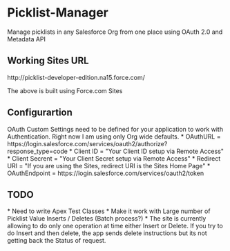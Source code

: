 Picklist-Manager
================
Manage picklists in any Salesforce Org from one place using OAuth 2.0 and Metadata API

<h2>Working Sites URL</h2>
<a>http://picklist-developer-edition.na15.force.com/</a>

The above is built using Force.com Sites

<h2>Configurartion</h2>
OAuth Custom Settings need to be defined for your application to work with Authentication. Right now I am using only Org wide defaults.
* OAuthURL  	 =  https://login.salesforce.com/services/oauth2/authorize?response_type=code
* Client ID 	 = "Your Client ID setup via Remote Access"
* Client Secrent = "Your Client Secret setup via Remote Access"
* Redirect URI   = "If you are using the Sites, redirect URI is the Sites Home Page"
* OAuthEndpoint  = https://login.salesforce.com/services/oauth2/token 

<h2>TODO</h2>
	* Need to write Apex Test Classes
	* Make it work with Large number of Picklist Value Inserts / Deletes (Batch process?)
	* The site is currently allowing to do only one operation at time either Insert or Delete. If you try to do Insert and then delete, the app sends delete instructions but its not getting back the Status of request.
		
